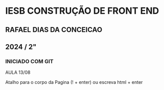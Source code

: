 
# IESB CONSTRUÇÃO DE FRONT END  

## RAFAEL DIAS DA CONCEICAO

## 2024 / 2"

### INICIADO COM GIT

AULA 13/08

Atalho para o corpo da Pagina (! + enter) ou escreva html + enter 